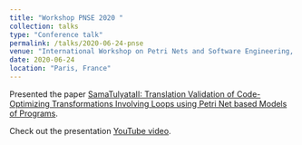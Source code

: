 ```yaml
---
title: "Workshop PNSE 2020 "
collection: talks
type: "Conference talk"
permalink: /talks/2020-06-24-pnse
venue: "International Workshop on Petri Nets and Software Engineering, a satellite event of the Petri Net conference, 2020"
date: 2020-06-24
location: "Paris, France"
---
```


Presented the paper <a href="https://raks0009.github.io/publication/2009-10-01-paper-title-number-1">SamaTulyataII: Translation Validation of Code-Optimizing Transformations Involving Loops using Petri Net based Models of Programs</a>.

Check out the presentation <a href="https://https://www.youtube.com/watch?v=FqxCCwEAEec">YouTube video</a>.
